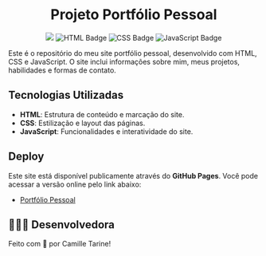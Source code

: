 <h1 align=center> Projeto Portfólio Pessoal </h1>

<div align="center">
	<img src="https://img.shields.io/badge/Status-Concluído-purple?style=for-the-badge" />
	<img src="https://img.shields.io/badge/HTML-5-purple?style=for-the-badge&logo=html5" alt="HTML Badge" /> 
	<img src="https://img.shields.io/badge/CSS-3-purple?style=for-the-badge&logo=css3&logoColor=white" alt="CSS Badge" /> 
	<img src="https://img.shields.io/badge/JavaScript-ES6+-purple?style=for-the-badge&logo=javascript&logoColor=black" alt="JavaScript Badge" /> 
</div>

Este é o repositório do meu site portfólio pessoal, desenvolvido com HTML, CSS e JavaScript. O site inclui informações sobre mim, meus projetos, habilidades e formas de contato.

##

## Tecnologias Utilizadas

- **HTML**: Estrutura de conteúdo e marcação do site.
- **CSS**: Estilização e layout das páginas.
- **JavaScript**: Funcionalidades e interatividade do site.

##

## Deploy

Este site está disponível publicamente através do **GitHub Pages**. Você pode acessar a versão online pelo link abaixo:

- [Portfólio Pessoal](https://cahtarine.github.io/Portfolio-Gen/)

## 👩🏻‍💻 Desenvolvedora

Feito com 💜 por Camille Tarine!

